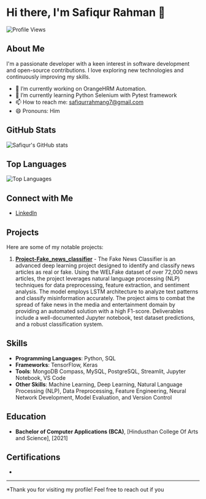 # Hi there, I'm Safiqur Rahman 👋

![Profile Views](https://komarev.com/ghpvc/?username=safiqurrahmang7&color=green)

## About Me

I'm a passionate developer with a keen interest in software development and open-source contributions. I love exploring new technologies and continuously improving my skills.

- 🔭 I’m currently working on OrangeHRM Automation.
- 🌱 I’m currently learning Python Selenium with Pytest framework
- 📫 How to reach me: safiqurrahmang7@gmail.com
- 😄 Pronouns: Him

## GitHub Stats

![Safiqur's GitHub stats](https://github-readme-stats.vercel.app/api?username=safiqurrahmang7&show_icons=true&theme=radical)

## Top Languages

![Top Languages](https://github-readme-stats.vercel.app/api/top-langs/?username=safiqurrahmang7&layout=compact&theme=radical)

## Connect with Me

- [LinkedIn](www.linkedin.com/in/safiqurrahmansoftwareengineer)

## Projects

Here are some of my notable projects:

1. **[Project-Fake_news_classifier](https://github.com/safiqurrahmang7/Project-Fake_news_classifier/blob/main/README.md)** - The Fake News Classifier is an advanced deep learning project designed to identify and classify news articles as real or fake. Using the WELFake dataset of over 72,000 news articles, the project leverages natural language processing (NLP) techniques for data preprocessing, feature extraction, and sentiment analysis. The model employs LSTM architecture to analyze text patterns and classify misinformation accurately. The project aims to combat the spread of fake news in the media and entertainment domain by providing an automated solution with a high F1-score. Deliverables include a well-documented Jupyter notebook, test dataset predictions, and a robust classification system.


## Skills

- **Programming Languages**: Python, SQL
- **Frameworks**: TensorFlow, Keras
- **Tools**: MongoDB Compass, MySQL, PostgreSQL, Streamlit, Jupyter Notebook, VS Code
- **Other Skills**: Machine Learning, Deep Learning, Natural Language Processing (NLP), Data Preprocessing, Feature Engineering, Neural Network Development, Model Evaluation, and Version Control

## Education

- **Bachelor of Computer Applications (BCA)**, [Hindusthan College Of Arts and Science], [2021]

## Certifications

- 

---

*Thank you for visiting my profile! Feel free to reach out if you

